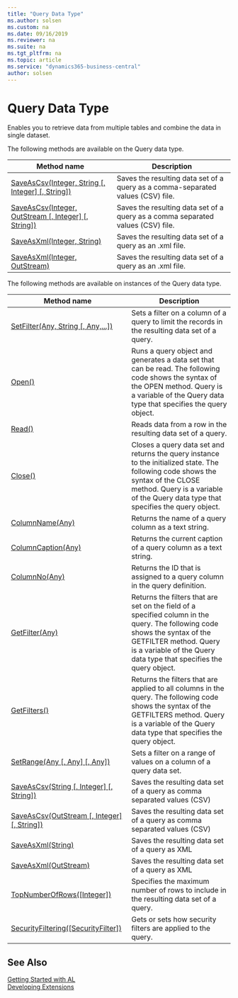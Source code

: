 ```yaml
---
title: "Query Data Type"
ms.author: solsen
ms.custom: na
ms.date: 09/16/2019
ms.reviewer: na
ms.suite: na
ms.tgt_pltfrm: na
ms.topic: article
ms.service: "dynamics365-business-central"
author: solsen
---
```

[//]: # (START>DO_NOT_EDIT)
[//]: # (IMPORTANT:Do not edit any of the content between here and the END>DO_NOT_EDIT.)
[//]: # (Any modifications should be made in the .xml files in the ModernDev repo.)
# Query Data Type
Enables you to retrieve data from multiple tables and combine the data in single dataset.


The following methods are available on the Query data type.


|Method name|Description|
|-----------|-----------|
|[SaveAsCsv(Integer, String [, Integer] [, String])](query-saveascsv-integer-string-integer-string-method.md)|Saves the resulting data set of a query as a comma-separated values (CSV) file.|
|[SaveAsCsv(Integer, OutStream [, Integer] [, String])](query-saveascsv-integer-outstream-integer-string-method.md)|Saves the resulting data set of a query as a comma separated values (CSV) file.|
|[SaveAsXml(Integer, String)](query-saveasxml-integer-string-method.md)|Saves the resulting data set of a query as an .xml file.|
|[SaveAsXml(Integer, OutStream)](query-saveasxml-integer-outstream-method.md)|Saves the resulting data set of a query as an .xml file.|

The following methods are available on instances of the Query data type.

|Method name|Description|
|-----------|-----------|
|[SetFilter(Any, String [, Any,...])](queryinstance-setfilter-method.md)|Sets a filter on a column of a query to limit the records in the resulting data set of a query.|
|[Open()](queryinstance-open-method.md)|Runs a query object and generates a data set that can be read. The following code shows the syntax of the OPEN method. Query is a variable of the Query data type that specifies the query object.|
|[Read()](queryinstance-read-method.md)|Reads data from a row in the resulting data set of a query.|
|[Close()](queryinstance-close-method.md)|Closes a query data set and returns the query instance to the initialized state. The following code shows the syntax of the CLOSE method.  Query is a variable of the Query data type that specifies the query object.|
|[ColumnName(Any)](queryinstance-columnname-method.md)|Returns the name of a query column as a text string.|
|[ColumnCaption(Any)](queryinstance-columncaption-method.md)|Returns the current caption of a query column as a text string.|
|[ColumnNo(Any)](queryinstance-columnno-method.md)|Returns the ID that is assigned to a query column in the query definition.|
|[GetFilter(Any)](queryinstance-getfilter-method.md)|Returns the filters that are set on the field of a specified column in the query. The following code shows the syntax of the GETFILTER method. Query is a variable of the Query data type that specifies the query object.|
|[GetFilters()](queryinstance-getfilters-method.md)|Returns the filters that are applied to all columns in the query. The following code shows the syntax of the GETFILTERS method. Query is a variable of the Query data type that specifies the query object.|
|[SetRange(Any [, Any] [, Any])](queryinstance-setrange-method.md)|Sets a filter on a range of values on a column of a query data set.|
|[SaveAsCsv(String [, Integer] [, String])](queryinstance-saveascsv-string-integer-string-method.md)|Saves the resulting data set of a query as comma separated values (CSV)|
|[SaveAsCsv(OutStream [, Integer] [, String])](queryinstance-saveascsv-outstream-integer-string-method.md)|Saves the resulting data set of a query as comma separated values (CSV)|
|[SaveAsXml(String)](queryinstance-saveasxml-string-method.md)|Saves the resulting data set of a query as XML|
|[SaveAsXml(OutStream)](queryinstance-saveasxml-outstream-method.md)|Saves the resulting data set of a query as XML|
|[TopNumberOfRows([Integer])](queryinstance-topnumberofrows-method.md)|Specifies the maximum number of rows to include in the resulting data set of a query.|
|[SecurityFiltering([SecurityFilter])](queryinstance-securityfiltering-method.md)|Gets or sets how security filters are applied to the query.|

[//]: # (IMPORTANT: END>DO_NOT_EDIT)
## See Also
[Getting Started with AL](../../devenv-get-started.md)  
[Developing Extensions](../../devenv-dev-overview.md)  